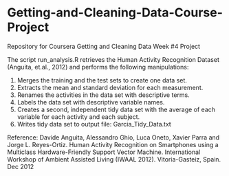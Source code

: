 # Getting-and-Cleaning-Data-Course-Project
Repository for Coursera Getting and Cleaning Data Week #4 Project

The script run_analysis.R retrieves the Human Activity Recognition Dataset (Anguita, et.al., 2012) and performs the following manipulations:

  1. Merges the training and the test sets to create one data set.
  2. Extracts the mean and standard deviation for each measurement. 
  3. Renames the activities in the data set with descriptive terms.
  4. Labels the data set with descriptive variable names. 
  5. Creates a second, independent tidy data set with the average of each variable for each activity and each subject.
  6. Writes tidy data set to output file: Garcia_Tidy_Data.txt


Reference: Davide Anguita, Alessandro Ghio, Luca Oneto, Xavier Parra and Jorge L. Reyes-Ortiz. Human Activity Recognition on Smartphones using a Multiclass Hardware-Friendly Support Vector Machine. International Workshop of Ambient Assisted Living (IWAAL 2012). Vitoria-Gasteiz, Spain. Dec 2012
